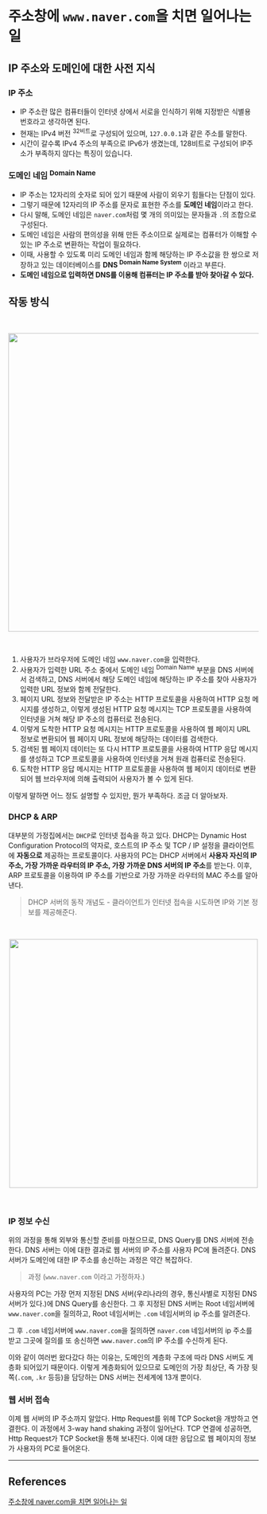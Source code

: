 # 주소창에 `www.naver.com`을 치면 일어나는 일

## IP 주소와 도메인에 대한 사전 지식

### IP 주소

- IP 주소란 많은 컴퓨터들이 인터넷 상에서 서로을 인식하기 위해 지정받은 식별용 번호라고 생각하면 된다.
- 현재는 IPv4 버전 <sup>32비트</sup>로 구성되어 있으며, `127.0.0.1`과 같은 주소를 말한다.
- 시간이 갈수록 IPv4 주소의 부족으로 IPv6가 생겼는데, 128비트로 구성되어 IP주소가 부족하지 않다는 특징이 있습니다.

### 도메인 네임 <sup>Domain Name</sup>

- IP 주소는 12자리의 숫자로 되어 있기 때문에 사람이 외우기 힘들다는 단점이 있다.
- 그렇기 때문에 12자리의 IP 주소를 문자로 표현한 주소를 **도메인 네임**이라고 한다.
- 다시 말해, 도메인 네임은 `naver.com`처럼 몇 개의 의미있는 문자들과 `.`의 조합으로 구성된다.
- 도메인 네임은 사람의 편의성을 위해 만든 주소이므로 실제로는 컴퓨터가 이해할 수 있는 IP 주소로 변환하는 작업이 필요하다.
- 이때, 사용할 수 있도록 미리 도메인 네임과 함께 해당하는 IP 주소값을 한 쌍으로 저장하고 있는 데이터베이스를 **DNS <sup>Domain Name System</sup>** 이라고 부른다.
- **도메인 네임으로 입력하면 DNS를 이용해 컴퓨터는 IP 주소를 받아 찾아갈 수 있다.**

## 작동 방식

<br>
<p align = 'center'>
<img width = '600' src = 'https://user-images.githubusercontent.com/39554623/115104227-f8e89b00-9f91-11eb-94e8-95b728fd2af0.png'>
</p>
<br>

1. 사용자가 브라우저에 도메인 네임 `www.naver.com`을 입력한다.
2. 사용자가 입력한 URL 주소 중에서 도메인 네임 <sup>Domain Name</sup> 부분을 DNS 서버에서 검색하고, DNS 서버에서 해당 도메인 네임에 해당하는 IP 주소를 찾아 사용자가 입력한 URL 정보와 함께 전달한다.
3. 페이지 URL 정보와 전달받은 IP 주소는 HTTP 프로토콜을 사용하여 HTTP 요청 메시지를 생성하고, 이렇게 생성된 HTTP 요청 메시지는 TCP 프로토콜을 사용하여 인터넷을 거쳐 해당 IP 주소의 컴퓨터로 전송된다.
4. 이렇게 도착한 HTTP 요청 메시지는 HTTP 프로토콜을 사용하여 웹 페이지 URL 정보로 변환되어 웹 페이지 URL 정보에 해당하는 데이터를 검색한다.
5. 검색된 웹 페이지 데이터는 또 다시 HTTP 프로토콜을 사용하여 HTTP 응답 메시지를 생성하고 TCP 프로토콜을 사용하여 인터넷을 거쳐 원래 컴퓨터로 전송된다.
6. 도착한 HTTP 응답 메시지는 HTTP 프로토콜을 사용하여 웹 페이지 데이터로 변환되어 웹 브라우저에 의해 출력되어 사용자가 볼 수 있게 된다.

이렇게 말하면 어느 정도 설명할 수 있지만, 뭔가 부족하다. 조금 더 알아보자.


### DHCP & ARP

대부분의 가정집에서는 `DHCP`로 인터넷 접속을 하고 있다. DHCP는 Dynamic Host Configuration Protocol의 약자로, 호스트의 IP 주소 및 TCP / IP 설정을 클라이언트에 **자동으로** 제공하는 프로토콜이다. 사용자의 PC는 DHCP 서버에서 **사용자 자신의 IP 주소, 가장 가까운 라우터의 IP 주소, 가장 가까운 DNS 서버의 IP 주소**를 받는다. 이후, ARP 프로토콜을 이용하여 IP 주소를 기반으로 가장 가까운 라우터의 MAC 주소를 알아낸다.

> DHCP 서버의 동작 개념도 - 클라이언트가 인터넷 접속을 시도하면 IP와 기본 정보를 제공해준다.

<br>
<p align = 'center'>
<img width = '500' src = 'https://user-images.githubusercontent.com/39554623/115104226-f7b76e00-9f91-11eb-9a04-0d9738b352f4.png'>
</p>
<br>

### IP 정보 수신

위의 과정을 통해 외부와 통신할 준비를 마쳤으므로, DNS Query를 DNS 서버에 전송한다. DNS 서버는 이에 대한 결과로 웹 서버의 IP 주소를 사용자 PC에 돌려준다. DNS 서버가 도메인에 대한 IP 주소를 송신하는 과정은 약간 복잡하다.

> 과정 (`www.naver.com` 이라고 가정하자.)

사용자의 PC는 가장 먼저 지정된 DNS 서버(우리나라의 경우, 통신사별로 지정된 DNS 서버가 있다.)에 DNS Query를 송신한다. 그 후 지정된 DNS 서버는 Root 네임서버에 `www.naver.com`을 질의하고, Root 네임서버는 `.com` 네임서버의 ip 주소를 알려준다.

그 후 `.com` 네임서버에 `www.naver.com`을 질의하면 `naver.com` 네임서버의 ip 주소를 받고 그곳에 질의를 또 송신하면 `www.naver.com`의 IP 주소를 수신하게 된다.

이와 같이 여러번 왔다갔다 하는 이유는, 도메인의 계층화 구조에 따라 DNS 서버도 계층화 되어있기 때문이다. 이렇게 계층화되어 있으므로 도메인의 가장 최상단, 즉 가장 뒷쪽(`.com`, `.kr` 등등)을 담당하는 DNS 서버는 전세계에 13개 뿐이다.

### 웹 서버 접속

이제 웹 서버의 IP 주소까지 알았다. Http Request를 위헤 TCP Socket을 개방하고 연결한다. 이 과정에서 3-way hand shaking 과정이 일어난다. TCP 연결에 성공하면, Http Request가 TCP Socket을 통해 보내진다. 이에 대한 응답으로 웹 페이지의 정보가 사용자의 PC로 들어온다.

-----

## References

[주소창에 naver.com을 치면 일어나는 일](https://github.com/WooVictory/Ready-For-Tech-Interview/blob/master/Network/%EC%A3%BC%EC%86%8C%EC%B0%BD%EC%97%90%20naver.com%EC%9D%84%20%EC%B9%98%EB%A9%B4%20%EC%9D%BC%EC%96%B4%EB%82%98%EB%8A%94%20%EC%9D%BC.md)

